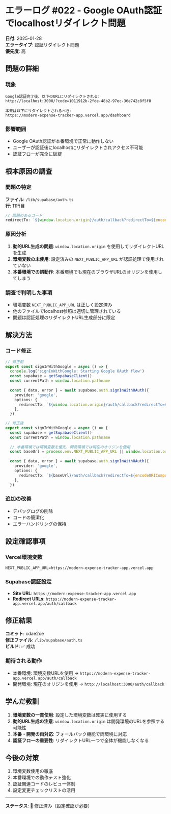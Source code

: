 # エラーログ #022 - Google OAuth認証でlocalhostリダイレクト問題

**日付**: 2025-01-28  
**エラータイプ**: 認証リダイレクト問題  
**優先度**: 高

## 問題の詳細

### 現象
```
Google認証完了後、以下のURLにリダイレクトされる:
http://localhost:3000/?code=1011912b-2fde-48b2-97ec-36e742c8f5f8

本来は以下にリダイレクトされるべき:
https://modern-expense-tracker-app.vercel.app/dashboard
```

### 影響範囲
- Google OAuth認証が本番環境で正常に動作しない
- ユーザーが認証後にlocalhostにリダイレクトされアクセス不可能
- 認証フローが完全に破綻

## 根本原因の調査

### 問題の特定
**ファイル**: `/lib/supabase/auth.ts`  
**行**: 11行目  

```typescript
// 問題のあるコード
redirectTo: `${window.location.origin}/auth/callback?redirectTo=${encodeURIComponent(currentPath)}`,
```

### 原因分析
1. **動的URL生成の問題**: `window.location.origin` を使用してリダイレクトURLを生成
2. **環境変数の未使用**: 設定済みの `NEXT_PUBLIC_APP_URL` が認証処理で使用されていない
3. **本番環境での誤動作**: 本番環境でも現在のブラウザURLのオリジンを使用してしまう

### 調査で判明した事項
- 環境変数 `NEXT_PUBLIC_APP_URL` は正しく設定済み
- 他のファイルでlocalhost参照は適切に管理されている
- 問題は認証処理のリダイレクトURL生成部分に限定

## 解決方法

### コード修正
```typescript
// 修正前
export const signInWithGoogle = async () => {
  console.log('signInWithGoogle: Starting Google OAuth flow')
  const supabase = getSupabaseClient()
  const currentPath = window.location.pathname
  
  const { data, error } = await supabase.auth.signInWithOAuth({
    provider: 'google',
    options: {
      redirectTo: `${window.location.origin}/auth/callback?redirectTo=${encodeURIComponent(currentPath)}`,
    },
  })

// 修正後
export const signInWithGoogle = async () => {
  const supabase = getSupabaseClient()
  const currentPath = window.location.pathname
  
  // 本番環境では環境変数を優先、開発環境では現在のオリジンを使用
  const baseUrl = process.env.NEXT_PUBLIC_APP_URL || window.location.origin
  
  const { data, error } = await supabase.auth.signInWithOAuth({
    provider: 'google',
    options: {
      redirectTo: `${baseUrl}/auth/callback?redirectTo=${encodeURIComponent(currentPath)}`,
    },
  })
```

### 追加の改善
- デバッグログの削除
- コードの簡潔化
- エラーハンドリングの保持

## 設定確認事項

### Vercel環境変数
```
NEXT_PUBLIC_APP_URL=https://modern-expense-tracker-app.vercel.app
```

### Supabase認証設定
- **Site URL**: `https://modern-expense-tracker-app.vercel.app`
- **Redirect URLs**: `https://modern-expense-tracker-app.vercel.app/auth/callback`

## 修正結果

**コミット**: cdae2ce  
**修正ファイル**: `/lib/supabase/auth.ts`  
**ビルド**: ✅ 成功  

### 期待される動作
- 本番環境: 環境変数URLを使用 → `https://modern-expense-tracker-app.vercel.app/auth/callback`
- 開発環境: 現在のオリジンを使用 → `http://localhost:3000/auth/callback`

## 学んだ教訓

1. **環境変数の一貫使用**: 設定した環境変数は確実に使用する
2. **動的URL生成の注意**: `window.location.origin` は開発環境のURLを参照する可能性
3. **本番・開発の両対応**: フォールバック機能で両環境に対応
4. **認証フローの重要性**: リダイレクトURL一つで全体が機能しなくなる

## 今後の対策

1. 環境変数使用の徹底
2. 本番環境での動作テスト強化
3. 認証関連コードのレビュー体制
4. 設定変更チェックリストの活用

---

**ステータス**: 🔧 修正済み（設定確認が必要）